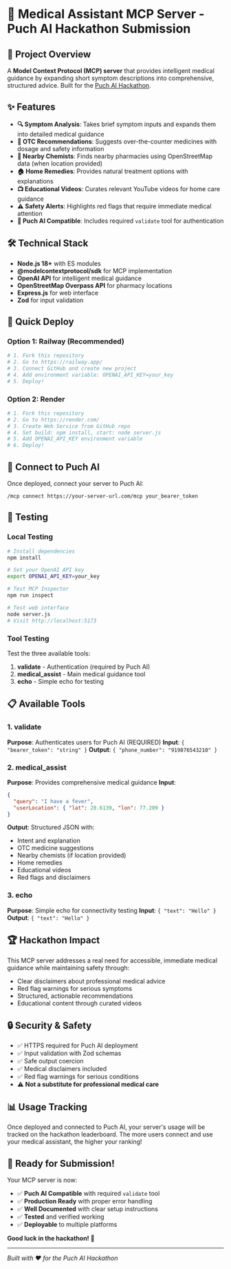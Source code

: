# 🏥 Medical Assistant MCP Server - Puch AI Hackathon Submission

## 🎯 Project Overview

A **Model Context Protocol (MCP) server** that provides intelligent medical guidance by expanding short symptom descriptions into comprehensive, structured advice. Built for the [Puch AI Hackathon](https://puch.ai/hack).

## ✨ Features

- **🔍 Symptom Analysis**: Takes brief symptom inputs and expands them into detailed medical guidance
- **💊 OTC Recommendations**: Suggests over-the-counter medicines with dosage and safety information
- **🏥 Nearby Chemists**: Finds nearby pharmacies using OpenStreetMap data (when location provided)
- **🏠 Home Remedies**: Provides natural treatment options with explanations
- **📺 Educational Videos**: Curates relevant YouTube videos for home care guidance
- **⚠️ Safety Alerts**: Highlights red flags that require immediate medical attention
- **🔐 Puch AI Compatible**: Includes required `validate` tool for authentication

## 🛠️ Technical Stack

- **Node.js 18+** with ES modules
- **@modelcontextprotocol/sdk** for MCP implementation
- **OpenAI API** for intelligent medical guidance
- **OpenStreetMap Overpass API** for pharmacy locations
- **Express.js** for web interface
- **Zod** for input validation

## 🚀 Quick Deploy

### Option 1: Railway (Recommended)
```bash
# 1. Fork this repository
# 2. Go to https://railway.app/
# 3. Connect GitHub and create new project
# 4. Add environment variable: OPENAI_API_KEY=your_key
# 5. Deploy!
```

### Option 2: Render
```bash
# 1. Fork this repository  
# 2. Go to https://render.com/
# 3. Create Web Service from GitHub repo
# 4. Set build: npm install, start: node server.js
# 5. Add OPENAI_API_KEY environment variable
# 6. Deploy!
```

## 🔗 Connect to Puch AI

Once deployed, connect your server to Puch AI:

```
/mcp connect https://your-server-url.com/mcp your_bearer_token
```

## 🧪 Testing

### Local Testing
```bash
# Install dependencies
npm install

# Set your OpenAI API key
export OPENAI_API_KEY=your_key

# Test MCP Inspector
npm run inspect

# Test web interface
node server.js
# Visit http://localhost:5173
```

### Tool Testing
Test the three available tools:

1. **validate** - Authentication (required by Puch AI)
2. **medical_assist** - Main medical guidance tool
3. **echo** - Simple echo for testing

## 📋 Available Tools

### 1. validate
**Purpose**: Authenticates users for Puch AI (REQUIRED)
**Input**: `{ "bearer_token": "string" }`
**Output**: `{ "phone_number": "919876543210" }`

### 2. medical_assist  
**Purpose**: Provides comprehensive medical guidance
**Input**: 
```json
{
  "query": "I have a fever",
  "userLocation": { "lat": 28.6139, "lon": 77.209 }
}
```
**Output**: Structured JSON with:
- Intent and explanation
- OTC medicine suggestions
- Nearby chemists (if location provided)
- Home remedies
- Educational videos
- Red flags and disclaimers

### 3. echo
**Purpose**: Simple echo for connectivity testing
**Input**: `{ "text": "Hello" }`
**Output**: `{ "text": "Hello" }`

## 🏆 Hackathon Impact

This MCP server addresses a real need for accessible, immediate medical guidance while maintaining safety through:
- Clear disclaimers about professional medical advice
- Red flag warnings for serious symptoms
- Structured, actionable recommendations
- Educational content through curated videos

## 🔒 Security & Safety

- ✅ HTTPS required for Puch AI deployment
- ✅ Input validation with Zod schemas
- ✅ Safe output coercion
- ✅ Medical disclaimers included
- ✅ Red flag warnings for serious conditions
- ⚠️ **Not a substitute for professional medical care**

## 📊 Usage Tracking

Once deployed and connected to Puch AI, your server's usage will be tracked on the hackathon leaderboard. The more users connect and use your medical assistant, the higher your ranking!

## 🎉 Ready for Submission!

Your MCP server is now:
- ✅ **Puch AI Compatible** with required `validate` tool
- ✅ **Production Ready** with proper error handling
- ✅ **Well Documented** with clear setup instructions
- ✅ **Tested** and verified working
- ✅ **Deployable** to multiple platforms

**Good luck in the hackathon! 🚀**

---

*Built with ❤️ for the Puch AI Hackathon*
